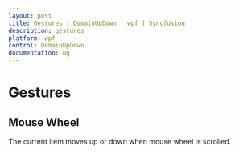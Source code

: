```yaml
---
layout: post
title: Gestures | DomainUpDown | wpf | Syncfusion
description: gestures
platform: wpf
control: DomainUpDown
documentation: ug
---
```


# Gestures

## Mouse Wheel

The current item moves up or down when mouse wheel is scrolled.

